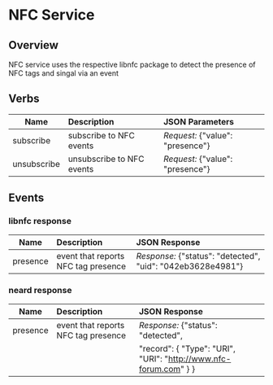 # NFC Service

## Overview

NFC service uses the respective libnfc package to detect the presence of NFC tags and singal via an event

## Verbs

| Name               | Description                          | JSON Parameters                                                        |
|--------------------|:-------------------------------------|:-----------------------------------------------------------------------|
| subscribe          | subscribe to NFC events              | *Request:* {"value": "presence"}                                       |
| unsubscribe        | unsubscribe to NFC events            | *Request:* {"value": "presence"}                                       |

## Events

### libnfc response

| Name               | Description                          | JSON Response                                                          |
|--------------------|:-------------------------------------|:-----------------------------------------------------------------------|
| presence           | event that reports NFC tag presence  |  *Response:* {"status": "detected", "uid": "042eb3628e4981"}           |


### neard response

| Name               | Description                          | JSON Response                                                          |
|--------------------|:-------------------------------------|:-----------------------------------------------------------------------|
| presence           | event that reports NFC tag presence  |  *Response:* {"status": "detected",                                    |
|                    |                                      |      "record": { "Type": "URI", "URI": "http://www.nfc-forum.com" } }  |
